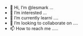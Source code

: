- 👋 Hi, I’m @lesmark ...
- 👀 I’m interested ...
- 🌱 I’m currently learni ....
- 💞️ I’m looking to collaborate on ....
- 📫 How to reach me .....

<!---
lesmark/lesmark is a ✨ special ✨ repository because its `README.md` (this file) appears on your GitHub profile.
You can click the Preview link to take a look at your changes.
--->
